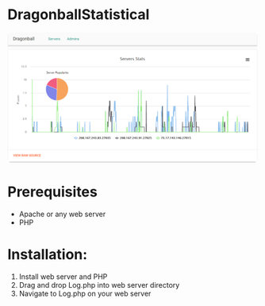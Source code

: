 # DragonballStatistical

![LogPreview](assets/Log.png)

# Prerequisites
* Apache or any web server
* PHP

# Installation:

1. Install web server and PHP
2. Drag and drop Log.php into web server directory
3. Navigate to Log.php on your web server

